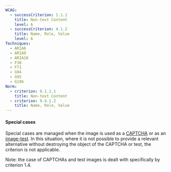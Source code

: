 ```yaml
---
WCAG:
  - successCriterion: 1.1.1
    title: Non-text Content
    level: A
  - successCriterion: 4.1.2
    title: Name, Role, Value
    level: A
Techniques:
  - ARIA6
  - ARIA9
  - ARIA10
  - F30
  - F71
  - G94
  - G95
  - G196
Norm:
  - criterion: 9.1.1.1
    title: Non-text Content
  - criterion: 9.4.1.2
    title: Name, Role, Value
---
```


#### Special cases

Special cases are managed when the image is used as a [CAPTCHA](#captcha) or as an [image-test](#test-image). In this situation, where it is not possible to provide a relevant alternative without destroying the object of the CAPTCHA or test, the criterion is not applicable.

Note: the case of CAPTCHAs and test images is dealt with specifically by criterion 1.4.
